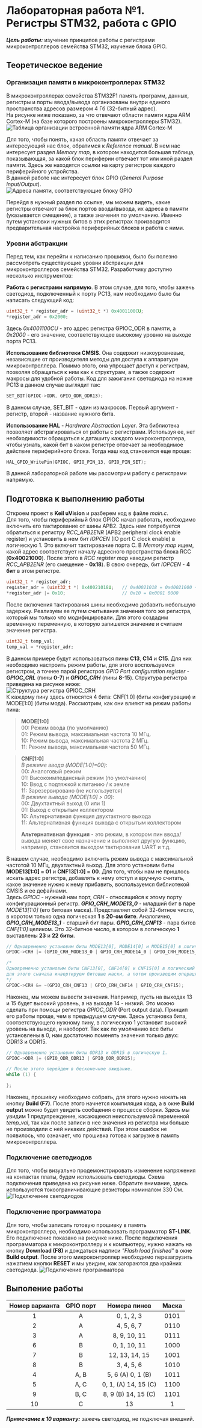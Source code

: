 # Лабораторная работа №1. Регистры STM32, работа с GPIO
***Цель работы:*** изучение принципов работы с регистрами микроконтроллеров семейства STM32, изучение блока GPIO.

## Теоретическое ведение
### Организация памяти в микроконтроллерах STM32
В микроконтроллерах семейства STM32F1 память программ, данных, регистры и порты
ввода/вывода организованы внутри единого пространства адресов размером 4 Гб (32-битный адрес).  
На рисунке ниже показано, за что отвечают области памяти ядра ARM Cortex-M (на базе которого построены микроконтроллеры STM32).  
![Таблица организации встроенной памяти ядра ARM Cortex-M](../pics/mem1.jpg)  

Для того, чтобы понять, какая область памяти отвечает за интересующий нас блок, обратимся к *Reference manual*.
В нем нас интересует раздел *Memory map*, в котором находится большая таблица, показывающая, 
за какой блок периферии отвечает тот или иной раздел памяти. Здесь же находятся ссылки на карту регистров каждого периферийного
устройства.  
В данной работе нас интересует блок GPIO (*General Purpose Input/Output*).  
![Адреса памяти, соответствующие блоку GPIO](../pics/mem2.png)  

Перейдя в нужный раздел по ссылке, мы можем видеть, какие регистры отвечают за блок портов ввода/вывода, 
их адреса в памяти (указывается смещение), а также значения по умолчанию. Именно путем установки нужных битов 
в этих регистрах производится предварительная настройка периферийных блоков и работа с ними. 

### Уровни абстракции
Перед тем, как перейти к написанию прошивки, было бы полезно рассмотреть существующие уровни абстракции 
для микроконтроллеров семейства STM32. Разработчику доступно несколько инструментов:  

**Работа c регистрами напрямую**. В этом случае, для того, чтобы зажечь светодиод, подключенный к порту PC13, нам
необходимо было бы написать следующий код:
~~~c
uint32_t * register_adr = (uint32_t *) 0x4001100CU;
*register_adr = 0x2000;
~~~
Здесь *0x4001100CU* - это адрес регистра GPIOC_ODR в памяти, а *0x2000* - его значение, соответствующее
высокому уровню на выходе порта PC13.  

**Использование библиотеки CMSIS**. Она содержит низкоуровневые, независящие от производителя методы для доступа 
к аппаратуре микроконтроллера. Помимо этого, она упрощает доступ к 
регистрам, позволяя обращаться к ним как к структурам, а также содержит макросы для удобной работы. 
Код для зажигания светодиода на ножке PC13 в данном случае выглядит так:
~~~c
SET_BIT(GPIOC->ODR, GPIO_ODR_ODR13);
~~~
В данном случае, SET_BIT - один из макросов. Первый аргумент - регистр, второй - название нужного бита.

**Использование HAL** - *Hardware Abstraction Layer*. Эта библиотека позволяет абстрагироваться от работы с регистрами. 
Используя ее, нет необходимости обращаться к даташиту каждого микроконтроллера, чтобы узнать, какой бит в каком регистре 
отвечает за необходимое действие периферийного блока. Тогда наш код становится еще проще:
~~~c
HAL_GPIO_WritePin(GPIOC, GPIO_PIN_13, GPIO_PIN_SET);
~~~  
В данной лабораторной работе мы рассмотрим работу с регистрами напрямую.

## Подготовка к выполнению работы
Откроем проект в **Keil uVision** и разберем код в файле *main.c*.  
Для того, чтобы периферийный блок GPIOC начал работать, необходимо включить его тактирование от шины APB2. 
Здесь нам потребуется обратиться к регистру *RCC_APB2ENR* (APB2 peripheral clock enable register) и установить в нем 
бит *IOPCEN* (IO port C clock enable) в логическую 1. Это включит тактирование порта C. 
В *Memory map* ищем, какой адрес соответствует началу адресного пространства блока RCC (**0x40021000**). 
После этого в *RCC register map* находим регистр *RCC_APB2ENR* (его смещение - **0x18**).
В свою очередь, бит *IOPCEN* - **4 бит** в этом регистре.
~~~c
uint32_t * register_adr;
register_adr = (uint32_t *) 0x40021018U;   // 0x40021018 = 0x40021000 + 0x18
*register_adr |= 0x10;                     // 0x10 = 0x0001 0000
~~~
После включения тактирования шины необходимо добавить небольшую задержку. Реализуем ее путем считывания значения того же 
регистра, который мы только что модифицировали. Для этого создадим временную переменную, в которую запишется значение 
и считаем значение регистра.
~~~c
uint32_t temp_val; 
temp_val = *register_adr;
~~~
В данном примере будут использоваться пины **C13**, **C14** и **C15**. Для них необходимо настроить режим работы, для этого 
воспользуемся регистром, а точнее парой регистров *GPIO Port configuration register* - 
***GPIOC_CRL*** (пины **0-7**) и ***GPIOC_CRH*** (пины **8-15**). Структура регистра приведена на рисунке ниже:  
![Структура регистра GPIOC_CRH](../pics/gpioc_crh.png)  
К каждому пину здесь относятся 4 бита: CNF[1:0] (биты конфигурации) и MODE[1:0] (биты мода). Рассмотрим, как они влияют на режим работы пина:
>**MODE[1:0]**  
>00: Режим ввода (по умолчанию)  
>01: Режим вывода, максимальная частота 10 МГц.  
>10: Режим вывода, максимальная частота 2 МГц.  
>11: Режим вывода, максимальная частота 50 МГц.  
  
>**CNF[1:0]**  
>*В режиме ввода (MODE[1:0]=00):*  
>00: Аналоговый режим  
>01: Высокоимпедансный режим (по умолчанию)  
>10: Ввод с подтяжкой к питанию / к земле  
>11: Зарезервировано (не используется)  
>*В режиме вывода (MODE[1:0] > 00):*  
>00: Двухтактный выход (0 или 1)  
>01: Выход с открытым коллектором  
>10: Альтернативная функция двухтактного выхода  
>11: Альтернативная функция выхода с открытым коллектором  
>  
>**Альтернативная функция** - это режим, в котором пин ввода/вывода меняет свое назначение и выполняет другую функцию, 
>например, становится выходом тактирования UART и т.д.  

В нашем случае, необходимо включить режим вывода с максимальной частотой 10 МГц, двухтактный выход. Для этого 
установим биты **MODE13[1:0] = 01** и **CNF13[1:0] = 00**. Для того, чтобы нам не пришлось 
искать адрес регистра, добавлять к нему отступ и вручную считать, какое значение нужно к нему прибавить, 
воспользуемся библиотекой CMSIS и ее дефайнами.  
Здесь *GPIOC* - нужный нам порт, *CRH* - относящийся к этому порту конфигурационный регистр. 
***GPIO_CRH_MODE13_0*** - младший бит в паре *MODE13[1:0]* (его битовая маска). Представляет собой 32-битное число, в коротом только одна 
логическая **1** в **20-ом бите**. Аналогично, ***GPIO_CRH_MODE13_1*** - старший бит пары. 
***GPIO_CRH_CNF13*** - пара битов *CNF[1:0]* целиком. Это 32-битное число, в котором в логическую **1** 
выставлены **23** и **22** **биты**.  
~~~c
// Одновременно установим биты MODE13[0], MODE14[0] и MODE15[0] в логическую 1.
GPIOC->CRH |= (GPIO_CRH_MODE13_0 | GPIO_CRH_MODE14_0 | GPIO_CRH_MODE15_0); 

/* 
Одновременно установим биты CNF13[0], CNF14[0] и CNF15[0] в логический 0,
для этого сначала инвертируем битовые маски, а потом производим операцию логического И.
*/
GPIOC->CRH &= ~(GPIO_CRH_CNF13 | GPIO_CRH_CNF14 | GPIO_CRH_CNF15);
~~~
Наконец, мы можем вывести значения. Например, пусть на выходах 13 и 15 будет высокий уровень, а на выходе 14 - низкий. 
Это можно сделать при помощи регистра *GPIOC_ODR* (Port output data). Принцип его работы проще, чем в предыдущем случае. 
Здесь установка бита, соответствующего нужному пину, в логическую 1 установит высокий уровень на выходе, и наоборот.
Так как по умолчанию все биты установлены в 0, нам достаточно поменять значения только двух: ODR13 и ODR15.
~~~c
// Одновременно установим биты ODR13 и ODR15 в логическую 1.
GPIOC->ODR |= (GPIO_ODR_ODR13 | GPIO_ODR_ODR15);

// После этого перейдем в бесконечное ожидание.
while (1) {

};
~~~
Наконец, прошивку необходимо собрать, для этого нужно нажать на кнопку **Build (F7)**. После этого начнется компиляция кода, 
а в окне **Build output** можно будет увидеть сообщения о процессе сборки. Здесь мы увидим 1 предупреждение, касающееся неиспользуемой 
переменной *temp_val*, так как после записи в нее значения из регистра мы больше не производили с ней никаких действий. При этом ошибок 
не появилось, что означает, что прошивка готова к загрузке в память микроконтроллера.
 
### Подключение светодиодов  
Для того, чтобы визуально продемонстрировать изменение напряжения на контактах платы, будем использовать светодиоды. 
Схема подключения приведена на рисунке ниже. Обратите внимание, здесь используются токоограничивающие 
резисторы номиналом 330 Ом.  
![Подключение светодиодов](../pics/leds.png)  
### Подключение программатора
Для того, чтобы записать готовую прошивку в память микроконтроллера, необходимо использовать программатор **ST-LINK**. 
Его подключение показано на рисунке ниже. После подключения программатора к микроконтроллеру и к компьютеру, 
нужно нажать на кнопку **Download (F8)** и дождаться надписи *"Flash load finished"* в окне **Build output**. 
После этого микроконтроллер необходимо перезагрузить нажатием кнопки **RESET** и мы увидим, как загораются два 
крайних светодиода.
![Подключение программатора](../pics/st-link.png)

## Выполение работы

| Номер варианта | GPIO порт | Номера пинов           | Маска |
| :------------: | :-------: | :--------------------: | :---: |
| 1              | A         | 0, 1, 2, 3             | 0101  |
| 2              | A         | 4, 5, 6, 7             | 0110  |
| 3              | A         | 8, 9, 10, 11           | 0111  |
| 6              | B         | 0, 1, 10, 11           | 1000  |
| 7              | B         | 12, 13, 14, 15         | 1001  |
| 8              | B         | 3, 4, 5, 6             | 1010  |
| 4              | A, B      | 5, 6 (A)   0, 1 (B)    | 1011  |
| 5              | A, C      | 0, 1, (A)  14, 15 (C)  | 1100  |
| 9              | B, C      | 8, 9 (B)  14, 15 (C)   | 1101  |
| 10             | C         | 13                     | 1     |  

***Примечание к 10 варианту:*** зажечь светодиод, не подключая внешний.